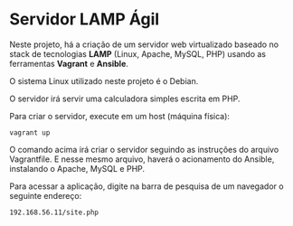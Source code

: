 # Servidor LAMP Ágil

Neste projeto, há a criação de um servidor web virtualizado baseado no stack de tecnologias **LAMP** (Linux, Apache, MySQL, PHP) usando as ferramentas **Vagrant** e **Ansible**.

O sistema Linux utilizado neste projeto é o Debian.

O servidor irá servir uma calculadora simples escrita em PHP.

Para criar o servidor, execute em um host (máquina física):

`vagrant up`

O comando acima irá criar o servidor seguindo as instruções do arquivo Vagrantfile. E nesse mesmo arquivo, haverá o acionamento do Ansible, instalando o Apache, MySQL e PHP.

Para acessar a aplicação, digite na barra de pesquisa de um navegador o seguinte endereço:

`192.168.56.11/site.php`
